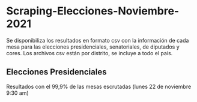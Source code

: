 # Scraping-Elecciones-Noviembre-2021

Se disponibiliza los resultados en formato csv con la información de cada mesa para las elecciones presidenciales, senatoriales, de diputados y cores. Los archivos csv están por distrito, se incluye a todo el país.

## Elecciones Presidenciales
Resultados con el 99,9% de las mesas escrutadas (lunes 22 de noviembre 9:30 am)
